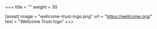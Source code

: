 +++
title = ""
weight = 30

[asset]
  image = "wellcome-trust-logo.png"
  url = "https://wellcome.org/"
  text = "Wellcome Trust logo"
+++
